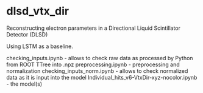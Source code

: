 # dlsd_vtx_dir
Reconstructing electron parameters in a Directional Liquid Scintillator Detector (DLSD)

Using LSTM as a baseline.

checking_inputs.ipynb - allows to check raw data as processed by Python from ROOT TTree into .npz
preprocessing.ipynb - preprocessing and normalization
checking_inputs_norm.ipynb - allows to check normalized data as it is input into the model
Individual_hits_v6-VtxDir-xyz-nocolor.ipynb - the model(s)
